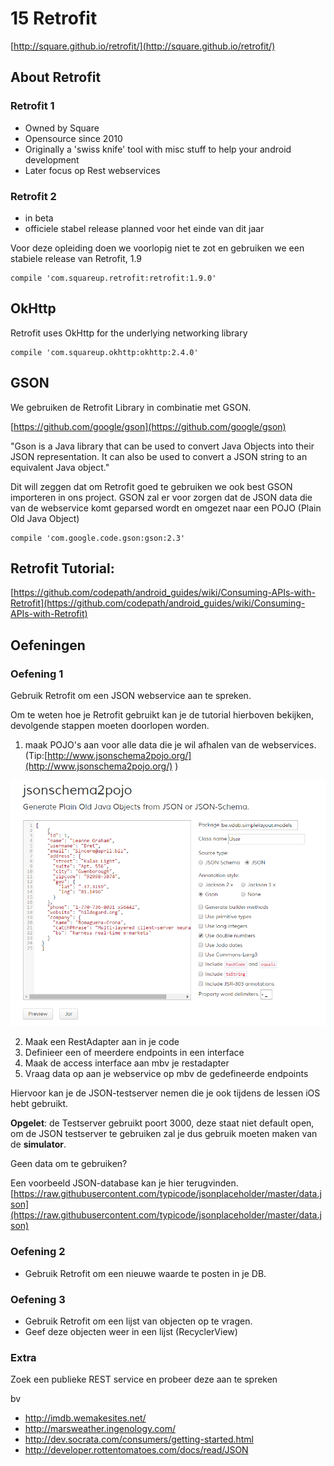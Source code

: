 # 15 Retrofit

[http://square.github.io/retrofit/](http://square.github.io/retrofit/)

## About Retrofit 

### Retrofit 1 ###

- Owned by Square
- Opensource since 2010
- Originally a 'swiss knife' tool with misc stuff to help your android development
- Later focus op Rest webservices

### Retrofit 2 ###

- in beta
- officiele stabel release planned voor het einde van dit jaar

Voor deze opleiding doen we voorlopig niet te zot en gebruiken we een stabiele release van Retrofit, 1.9


    compile 'com.squareup.retrofit:retrofit:1.9.0'

## OkHttp ##

Retrofit uses OkHttp for the underlying networking library

    compile 'com.squareup.okhttp:okhttp:2.4.0'

## GSON ##

We gebruiken de Retrofit Library in combinatie met GSON.

[https://github.com/google/gson](https://github.com/google/gson)

"Gson is a Java library that can be used to convert Java Objects into their JSON representation. It can also be used to convert a JSON string to an equivalent Java object."

Dit will zeggen dat om Retrofit goed te gebruiken we ook best GSON importeren in ons project.
GSON zal er voor zorgen dat de JSON data die van de webservice komt geparsed wordt en omgezet naar een POJO (Plain Old Java Object)

    compile 'com.google.code.gson:gson:2.3'


## Retrofit Tutorial: ##

[https://github.com/codepath/android_guides/wiki/Consuming-APIs-with-Retrofit](https://github.com/codepath/android_guides/wiki/Consuming-APIs-with-Retrofit)


## Oefeningen ##

### Oefening 1

Gebruik Retrofit om een JSON webservice aan te spreken. 

Om te weten hoe je Retrofit gebruikt kan je de tutorial hierboven bekijken, devolgende stappen moeten doorlopen worden.

1. maak POJO's aan voor alle data die je wil afhalen van de webservices. (Tip:[http://www.jsonschema2pojo.org/](http://www.jsonschema2pojo.org/) )

![Hello World](/images/jsonschema2pojo.png)

2.  Maak een RestAdapter aan in je code
3.  Definieer een of meerdere endpoints in een interface
4.  Maak de access interface aan mbv je restadapter
5.  Vraag data op aan je webservice op mbv de gedefineerde endpoints 

Hiervoor kan je de JSON-testserver nemen die je ook tijdens de lessen iOS hebt gebruikt.

**Opgelet**: de Testserver gebruikt poort 3000, deze staat niet default open, om de JSON testserver te gebruiken zal je dus gebruik moeten maken van de **simulator**.

Geen data om te gebruiken?

Een voorbeeld JSON-database kan je hier terugvinden.
[https://raw.githubusercontent.com/typicode/jsonplaceholder/master/data.json](https://raw.githubusercontent.com/typicode/jsonplaceholder/master/data.json)


### Oefening 2

- Gebruik Retrofit om een nieuwe waarde te posten in je DB.


### Oefening 3

- Gebruik Retrofit om een lijst van objecten op te vragen.
- Geef deze objecten weer in een lijst (RecyclerView)

### Extra ###

Zoek een publieke REST service en probeer deze aan te spreken

bv

- http://imdb.wemakesites.net/
- http://marsweather.ingenology.com/
- http://dev.socrata.com/consumers/getting-started.html
- http://developer.rottentomatoes.com/docs/read/JSON